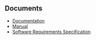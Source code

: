 ## Documents
- [Documentation](Documentation.md)
- [Manual](Manual.md)
- [Software Requirements Specification](SRS.md)